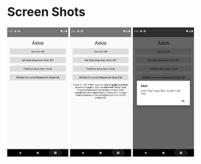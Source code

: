# Screen Shots
<img src="https://github.com/ArunKumarVallal99/Navigation/blob/Axios-All/Screenshots/Screenshot_1608554625.png" height='300'>

<img src="https://github.com/ArunKumarVallal99/Navigation/blob/Axios-All/Screenshots/Screenshot_1608554631.png" height='300'>


<img src="https://github.com/ArunKumarVallal99/Navigation/blob/Axios-All/Screenshots/Screenshot_1608554635.png" height='300'>